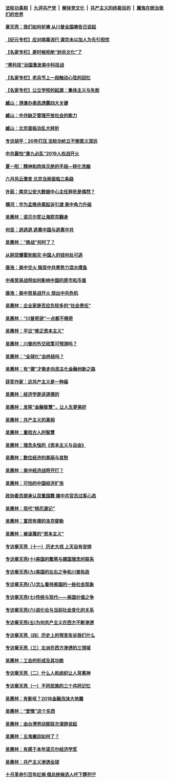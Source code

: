 

####  [法轮功真相](../../../../basic/blob/master/README.md?t=07012131) &nbsp;|&nbsp; [九评共产党](../../../../9ping.md/blob/master/README.md?t=07012131) &nbsp;|&nbsp; [解体党文化](../../../../jtdwh.md/blob/master/README.md?t=07012131)  &nbsp;|&nbsp; [共产主义的终极目的](../../../../gczydzjmd.md/blob/master/README.md?t=07012131) &nbsp;|&nbsp; [魔鬼在统治我们的世界](../../../../mgztzwmdsj.md/blob/master/README.md?t=07012131) 

#### [章天亮：我们如何祈祷 从川普全国祷告日说起](../pages/nsc423/n11944627.md?t=07012131) 

#### [【纪元专栏】应对病毒流行 渥京未以加人为先引担忧](../pages/nsc423/n11875714.md?t=07012131) 

#### [【名家专栏】是时候拒绝“封杀文化”了](../pages/nsc423/n11814093.md?t=07012131) 

#### [“黑科技”治国激发美中科技战](../pages/nsc423/n11638056.md?t=07012131) 

#### [【名家专栏】老兵节上一段触动心弦的回忆](../pages/nsc423/n11646016.md?t=07012131) 

#### [【名家专栏】公立学校的起源：集体主义与失败](../pages/nsc423/n11601833.md?t=07012131) 

#### [臧山：港澳办表态透露四大关键](../pages/nsc423/n11421628.md?t=07012131) 

#### [臧山：中共缺乏管理开放社会的能力](../pages/nsc423/n11407457.md?t=07012131) 

#### [臧山：北京面临治乱大转折](../pages/nsc423/n11406895.md?t=07012131) 

#### [专访胡平：20年打压 法轮功屹立不倒意义深远](../pages/nsc423/n11398800.md?t=07012131) 

#### [中共最怕“逢九必乱”2019人权战开火](../pages/nsc423/n11385248.md?t=07012131) 

#### [夏一阳：精神和肉体灭绝的手段—转化洗脑](../pages/nsc423/n11368250.md?t=07012131) 

#### [六月风云激变 北京当局面临三条路](../pages/nsc423/n11313668.md?t=07012131) 

#### [许茹：南京公安大数据中心主任猝死是偶然？](../pages/nsc423/n11064744.md?t=07012131) 

#### [横河：华为孟晚舟案起诉引渡 美中角力升级](../pages/nsc423/n11027230.md?t=07012131) 

#### [吴惠林：诺贝尔奖让海耶克翻身](../pages/nsc423/n10890049.md?t=07012131) 

#### [何坚：逃逃逃 逃离中国与逃离中共](../pages/nsc423/n10592891.md?t=07012131) 

#### [吴惠林：“商战”何时了？](../pages/nsc423/n10573558.md?t=07012131) 

#### [从网贷爆雷到股灾 中国人的钱何处可逃](../pages/nsc423/n10572800.md?t=07012131) 

#### [唐浩：美中交火 隐现中共黑势力混水摸鱼](../pages/nsc423/n10544040.md?t=07012131) 

#### [中美贸易战将如何影响中国的房市和币值](../pages/nsc423/n10543697.md?t=07012131) 

#### [唐浩：美中贸易战开火 烧出中共危机](../pages/nsc423/n10540126.md?t=07012131) 

#### [吴惠林：企业家是否应负较多的“社会责任”](../pages/nsc423/n10535022.md?t=07012131) 

#### [吴惠林：“川普奇迹”一点都不稀奇](../pages/nsc423/n10512808.md?t=07012131) 

#### [吴惠林：平议“修正资本主义”](../pages/nsc423/n10495724.md?t=07012131) 

#### [吴惠林：川普的外交政策可预测吗？](../pages/nsc423/n10462387.md?t=07012131) 

#### [吴惠林：“全球化”会终结吗？](../pages/nsc423/n10452838.md?t=07012131) 

#### [吴惠林：有“德”才能走向民主化金融创新之路](../pages/nsc423/n10432292.md?t=07012131) 

#### [获奖作家：这共产主义是一种癌](../pages/nsc423/n10431541.md?t=07012131) 

#### [吴惠林：经济学是讲道德的](../pages/nsc423/n10398014.md?t=07012131) 

#### [吴惠林：发挥“金融智慧”，让人生更美好](../pages/nsc423/n10375019.md?t=07012131) 

#### [吴惠林：共产主义的真相](../pages/nsc423/n10351394.md?t=07012131) 

#### [吴惠林：重拾古人的智慧](../pages/nsc423/n10337691.md?t=07012131) 

#### [吴惠林：理念永恒的《资本主义与自由》](../pages/nsc423/n10316274.md?t=07012131) 

#### [吴惠林：数位经济的美丽与哀愁](../pages/nsc423/n10292946.md?t=07012131) 

#### [吴惠林：美中经济战将开打？](../pages/nsc423/n10258825.md?t=07012131) 

#### [吴惠林：可怕的中国经济扩张](../pages/nsc423/n10219147.md?t=07012131) 

#### [政协委员提承认双重国籍 揭中共官员过客心态](../pages/nsc423/n10208809.md?t=07012131) 

#### [吴惠林：现代“桃花源记”](../pages/nsc423/n10185234.md?t=07012131) 

#### [吴惠林：富而有德的洛克斐勒](../pages/nsc423/n10142264.md?t=07012131) 

#### [吴惠林：被诬蔑的“资本主义”](../pages/nsc423/n10124816.md?t=07012131) 

#### [专访章天亮（十一）历史大戏 上天自有安排](../pages/nsc423/n10094905.md?t=07012131) 

#### [专访章天亮(十)美国的繁荣与建国理念的联系](../pages/nsc423/n10094899.md?t=07012131) 

#### [专访章天亮(九)美国的左右之争和川普执政](../pages/nsc423/n10094889.md?t=07012131) 

#### [专访章天亮(八)怎么看待美国的一些社会现象](../pages/nsc423/n10094857.md?t=07012131) 

#### [专访章天亮(七)传统与现代——美国价值之争](../pages/nsc423/n10093140.md?t=07012131) 

#### [专访章天亮(六)进化论与当前社会变化的关系](../pages/nsc423/n10092036.md?t=07012131) 

#### [专访章天亮(五)为何共产主义在西方不断渗透](../pages/nsc423/n10083620.md?t=07012131) 

#### [专访章天亮（四）历史上的预言告诉我们什么](../pages/nsc423/n10083606.md?t=07012131) 

#### [专访章天亮（三）左派在西方渗透的三领域](../pages/nsc423/n10081115.md?t=07012131) 

#### [吴惠林：工会的形成及其功能](../pages/nsc423/n10080633.md?t=07012131) 

#### [专访章天亮（二）什么人和组织让人背离神](../pages/nsc423/n10076637.md?t=07012131) 

#### [专访章天亮（一）不同民族的三个共同记忆](../pages/nsc423/n10074188.md?t=07012131) 

#### [吴惠林：有影呒？2018金融泡沫大地震](../pages/nsc423/n10040534.md?t=07012131) 

#### [吴惠林：“爱情”这个东西](../pages/nsc423/n10019423.md?t=07012131) 

#### [吴惠林：由台湾劳动部政次请辞说起](../pages/nsc423/n9979679.md?t=07012131) 

#### [吴惠林：五鬼搬运如何了？](../pages/nsc423/n9925338.md?t=07012131) 

#### [吴惠林：有感于本年诺贝尔经济学奖](../pages/nsc423/n9871883.md?t=07012131) 

#### [吴惠林：共产主义渗透全球](../pages/nsc423/n9812748.md?t=07012131) 

#### [十月革命引百年红祸 俄总统候选人吁下葬列宁](../pages/nsc423/n9810182.md?t=07012131) 

